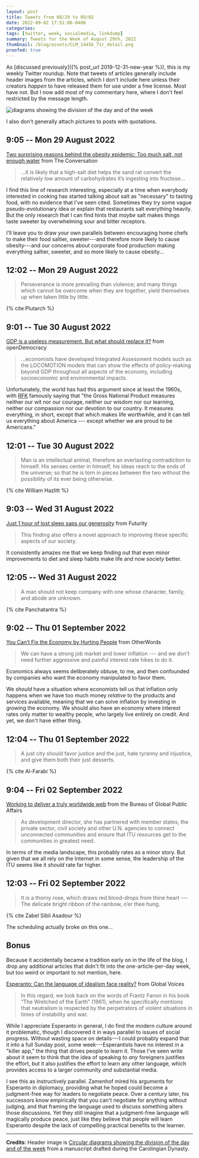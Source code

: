 ```yaml
---
layout: post
title: Tweets from 08/29 to 09/02
date: 2022-09-02 17:51:06-0400
categories:
tags: [twitter, week, socialmedia, linkdump]
summary: Tweets for the Week of August 29th, 2022
thumbnail: /blog/assets/CLM_14456_71r_detail.png
proofed: true
---
```


As [discussed previously]({% post_url 2019-12-31-new-year %}), this is my weekly Twitter roundup.  Note that tweets of articles generally include header images from the articles, which I don't include here unless their creators *happen* to have released them for use under a free license.  Most have not.  But I now add most of my commentary here, where I don't feel restricted by the message length.

![diagrams showing the division of the day and of the week](/blog/assets/CLM_14456_71r_detail.png "diagrams showing the division of the day and of the week")

I also don't generally attach pictures to posts with quotations.

## 9:05 -- Mon 29 August 2022

[<i class="fab fa-twitter-square"></i>](https://twitter.com/jcolag/status/1564237682707816449) [Two surprising reasons behind the obesity epidemic: Too much salt, not enough water](https://theconversation.com/two-surprising-reasons-behind-the-obesity-epidemic-too-much-salt-not-enough-water-184128) from The Conversation

 > ...it is likely that a high-salt diet helps the sand rat convert the relatively low amount of carbohydrates it’s ingesting into fructose...

I find this line of research interesting, especially at a time when everybody interested in cooking has started talking about salt as "necessary" to tasting food, with no evidence that I've seen cited.  Sometimes they try some vague pseudo-evolutionary idea or explain that restaurants salt everything heavily.  But the only research that I can find hints that *maybe* salt makes things taste sweeter by overwhelming sour and bitter receptors.

I'll leave you to draw your own parallels between encouraging home chefs to make their food saltier, sweeter---and therefore more likely to cause obesity---and our concerns about corporate food production making everything saltier, sweeter, and so more likely to cause obesity...

## 12:02 -- Mon 29 August 2022

[<i class="fab fa-twitter-square"></i>](https://twitter.com/jcolag/status/1564282226124042241)

 > Perseverance is more prevailing than violence; and many things which cannot be overcome when they are together, yield themselves up when taken little by little.

{% cite Plutarch %}

## 9:01 -- Tue 30 August 2022

[<i class="fab fa-twitter-square"></i>](https://twitter.com/jcolag/status/1564599063844212737) [GDP is a useless measurement. But what should replace it?](https://www.opendemocracy.net/en/oureconomy/gdp-measurement-new-zealand-beyond-economic-growth/) from openDemocracy

 > ...economists have developed Integrated Assessment models such as the LOCOMOTION models that can show the effects of policy-making beyond GDP throughout all aspects of the economy, including socioeconomic and environmental impacts.

Unfortunately, the world has had this argument since at least the 1960s, with [RFK](https://en.wikipedia.org/wiki/Robert_F._Kennedy) famously saying that "the Gross National Product measures neither our wit nor our courage, neither our wisdom nor our learning, neither our compassion nor our devotion to our country. It measures everything, in short, except that which makes life worthwhile, and it can tell us everything about America --- except whether we are proud to be Americans."

## 12:01 -- Tue 30 August 2022

[<i class="fab fa-twitter-square"></i>](https://twitter.com/jcolag/status/1564644362411069441)

 > Man is an intellectual animal, therefore an everlasting contradiction to himself. His senses center in himself, his ideas reach to the ends of the universe; so that he is torn in pieces between the two without the possibility of its ever being otherwise.

{% cite William Hazlitt %}

## 9:03 -- Wed 31 August 2022

[<i class="fab fa-twitter-square"></i>](https://twitter.com/jcolag/status/1564961955433091072) [Just 1 hour of lost sleep saps our generosity](https://www.futurity.org/sleep-generosity-2788742-2/) from Futurity

 > This finding also offers a novel approach to improving these specific aspects of our society.

It consistently amazes me that we keep finding out that even minor improvements to diet and sleep habits make life and now *society* better.

## 12:05 -- Wed 31 August 2022

[<i class="fab fa-twitter-square"></i>](https://twitter.com/jcolag/status/1565007756884447232)

 > A man should not keep company with one whose character, family, and abode are unknown.

{% cite Panchatantra %}

## 9:02 -- Thu 01 September 2022

[<i class="fab fa-twitter-square"></i>](https://twitter.com/jcolag/status/1565324091271233538) [You Can’t Fix the Economy by Hurting People](https://otherwords.org/you-cant-fix-the-economy-by-hurting-people/) from OtherWords

 > We can have a strong job market and lower inflation --- and we don’t need further aggressive and painful interest rate hikes to do it.

Economics always seems deliberately obtuse, to me, and then confounded by companies who want the economy manipulated to favor them.

We *should* have a situation where economists tell us that inflation only happens when we have too much money *relative* to the products and services available, meaning that we can solve inflation by investing in growing the economy.  We should also have an economy where interest rates only matter to wealthy people, who largely live entirely on credit.  And yet, we don't have either thing.

## 12:04 -- Thu 01 September 2022

[<i class="fab fa-twitter-square"></i>](https://twitter.com/jcolag/status/1565369893159112710)

 > A just city should favor justice and the just, hate tyranny and injustice, and give them both their just desserts.

{% cite Al-Farabi %}

## 9:04 -- Fri 02 September 2022

[<i class="fab fa-twitter-square"></i>](https://twitter.com/jcolag/status/1565686982814171143) [Working to deliver a truly worldwide web](https://share.america.gov/working-to-deliver-truly-worldwide-web/) from the Bureau of Global Public Affairs

 > As development director, she has partnered with member states, the private sector, civil society and other U.N. agencies to connect unconnected communities and ensure that ITU resources get to the communities in greatest need.

In terms of the media landscape, this probably rates as a minor story.  But given that we all rely on the Internet in some sense, the leadership of the ITU seems like it *should* rate far higher.

## 12:03 -- Fri 02 September 2022

[<i class="fab fa-twitter-square"></i>](https://twitter.com/jcolag/status/1565369893159112710)

 > It is a thorny rose, which draws red blood-drops from thine heart --- The delicate bright ribbon of the rainbow, o’er thee hung.

{% cite Zabel Sibil Asadour %}

The scheduling actually broke on this one...

## Bonus

Because it accidentally became a tradition early on in the life of the blog, I drop any additional articles that didn't fit into the one-article-per-day week, but too weird or important to not mention, here.

<i class="fas fa-square"></i> [Esperanto: Can the language of idealism face reality?](https://globalvoices.org/2022/08/23/esperanto-can-the-language-of-idealism-face-reality/) from Global Voices

 > In this regard, we look back on the words of Frantz Fanon in his book “The Wretched of the Earth” (1961), when he specifically mentions that neutralism is respected by the perpetrators of violent situations in times of instability and war.

While I appreciate Esperanto in general, I do find the modern culture around it problematic, though I discovered it in ways parallel to issues of social progress.  Without wasting space on details---I could probably expand that it into a full Sunday post, some week---Esperantists have no interest in a "killer app," the thing that drives people to learn it.  Those I've seen write about it seem to think that the idea of speaking to *any* foreigners justifies the effort, but it also justifies the effort to learn any other language, which provides access to a larger community *and* substantial media.

I see this as instructively parallel.  Zamenhof mired his arguments for Esperanto in diplomacy, providing what he hoped could become a judgment-free way for leaders to negotiate peace.  Over a century later, his successors know empirically that you can't negotiate for anything without judging, and that framing the language used to discuss something alters those discussions.  Yet they still imagine that a judgment-free language will magically produce peace, just like they believe that people will learn Esperanto despite the lack of compelling practical benefits to the learner.

* * *

**Credits**:  Header image is [Circular diagrams showing the division of the day and of the week](https://commons.wikimedia.org/wiki/File:CLM_14456_71r_detail.jpg) from a manuscript drafted during the Carolingian Dynasty.
